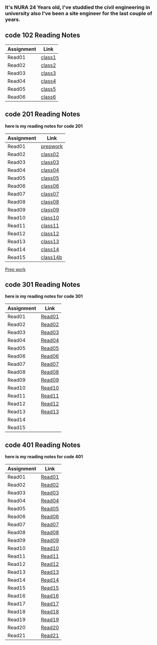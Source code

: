 ### It's NURA 24 Years old, I've studdied the civil engineering in university also I've been a site engineer for the last couple of years.

## **code 102 Reading Notes**

| Assignment | Link                |
| ---------- | ------------------- |
| Read01     | [class1](read01.md) |
| Read02     | [class2](read02.md) |
| Read03     | [class3](read03.md) |
| Read04     | [class4](read04.md) |
| Read05     | [class5](read05.md) |
| Read06     | [class6](read06.md) |

## **code 201 Reading Notes**

**here is my reading notes for code 201**

| Assignment | Link                    |
| ---------- | ----------------------- |
| Read01     | [prepwork](prepwork.md) |
| Read02     | [class02](class02.md)   |
| Read03     | [class03](class03.md)   |
| Read04     | [class04](class04.md)   |
| Read05     | [class05](class05.md)   |
| Read06     | [class06](class06.md)   |
| Read07     | [class07](class07.md)   |
| Read08     | [class08](class08.md)   |
| Read09     | [class09](class09.md)   |
| Read10     | [class10](class10.md)   |
| Read11     | [class11](class11.md)   |
| Read12     | [class12](class12.md)   |
| Read13     | [class13](class13.md)   |
| Read14     | [class14](class14.md)   |
| Read15     | [class14b](class14b.md) |

[Prep work](prepwork.md)

## **code 301 Reading Notes**

**here is my reading notes for code 301**

| Assignment | Link                     |
| ---------- | ------------------------ |
| Read01     | [Read01](301coarse1.md)  |
| Read02     | [Read02](301coarse2.md)  |
| Read03     | [Read03](301coarse3.md)  |
| Read04     | [Read04](301coarse4.md)  |
| Read05     | [Read05](301coarse5.md)  |
| Read06     | [Read06](301coarse6.md)  |
| Read07     | [Read07](301coarse7.md)  |
| Read08     | [Read08](301coarse8.md)  |
| Read09     | [Read09](301coarse9.md)  |
| Read10     | [Read10](301coarse10.md) |
| Read11     | [Read11](301coarse11.md) |
| Read12     | [Read12](301coarse12.md) |
| Read13     | [Read13](301coarse13.md) |
| Read14     |                          |
| Read15     |                          |

## **code 401 Reading Notes**

**here is my reading notes for code 401**

| Assignment | Link                  |
| ---------- | --------------------- |
| Read01     | [Read01](401read1.md) |
| Read02     | [Read02](401read2.md) |
| Read03     | [Read03](401read3.md) |
| Read04     | [Read04](401read4.md) |
| Read05     | [Read05](401read5.md) |
| Read06     | [Read06](401read6.md) |
| Read07     | [Read07](401read7.md) |
| Read08     | [Read08](401read8.md) |
| Read09     | [Read09](401read9.md) |
| Read10     | [Read10](401read10.md) |
| Read11     | [Read11](401read11.md)                     |
| Read12     | [Read12](401read12.md)                      |
| Read13     | [Read13](401read13.md)                      |
| Read14     | [Read14](401read14.md)                     |
| Read15     | [Read15](401read15.md) 
| Read16     | [Read16](401read16.md) 
| Read17     | [Read17](401read17.md)
| Read18     | [Read18](401read18.md)
| Read19     | [Read19](401read19.md)
| Read20     | [Read20](401read20.md) 
| Read21     | [Read21](401read21.md)                    |
